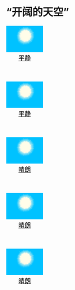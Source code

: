 # “开阔的天空”  
<div style="display:inline-block"><div class="gamedatalist" style="text-align:center;;min-height:0px;"><div class="gamecard" style="width:100px; height:150px;"><a href="OpenSea_Calm.md" style="color:black"><img decoding="async" src="../wiki/Sprite/WeatherClear_0.png" class="cardimage" style="max-width:100px;max-height:150px;"><span style="font-size: 16.666666666666668px;">平静</span></a></div></div><div class="gamedatalist" style="text-align:center;;min-height:0px;"><div class="gamecard" style="width:100px; height:150px;"><a href="OpenSea_CalmInfinite.md" style="color:black"><img decoding="async" src="../wiki/Sprite/WeatherClear_0.png" class="cardimage" style="max-width:100px;max-height:150px;"><span style="font-size: 16.666666666666668px;">平静</span></a></div></div><div class="gamedatalist" style="text-align:center;;min-height:0px;"><div class="gamecard" style="width:100px; height:150px;"><a href="TropicalIsland_Clear.md" style="color:black"><img decoding="async" src="../wiki/Sprite/WeatherClear_0.png" class="cardimage" style="max-width:100px;max-height:150px;"><span style="font-size: 16.666666666666668px;">晴朗</span></a></div></div><div class="gamedatalist" style="text-align:center;;min-height:0px;"><div class="gamecard" style="width:100px; height:150px;"><a href="TropicalIsland_ClearInfinite.md" style="color:black"><img decoding="async" src="../wiki/Sprite/WeatherClear_0.png" class="cardimage" style="max-width:100px;max-height:150px;"><span style="font-size: 16.666666666666668px;">晴朗</span></a></div></div><div class="gamedatalist" style="text-align:center;;min-height:0px;"><div class="gamecard" style="width:100px; height:150px;"><a href="TropicalIsland_ClearStart.md" style="color:black"><img decoding="async" src="../wiki/Sprite/WeatherClear_0.png" class="cardimage" style="max-width:100px;max-height:150px;"><span style="font-size: 16.666666666666668px;">晴朗</span></a></div></div></div>  
  


<script>document.title="“开阔的天空” - 卡牌生存百科 Card Survival Wiki";</script>